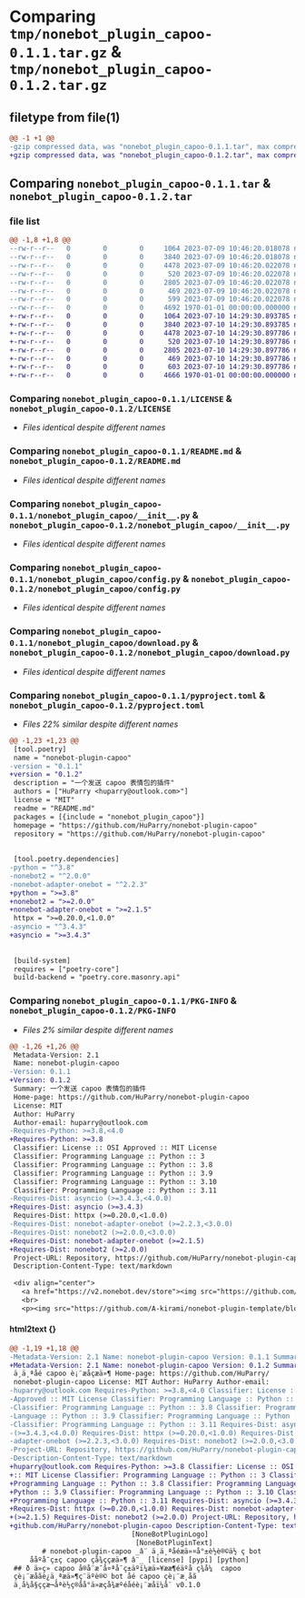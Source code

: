# Comparing `tmp/nonebot_plugin_capoo-0.1.1.tar.gz` & `tmp/nonebot_plugin_capoo-0.1.2.tar.gz`

## filetype from file(1)

```diff
@@ -1 +1 @@
-gzip compressed data, was "nonebot_plugin_capoo-0.1.1.tar", max compression
+gzip compressed data, was "nonebot_plugin_capoo-0.1.2.tar", max compression
```

## Comparing `nonebot_plugin_capoo-0.1.1.tar` & `nonebot_plugin_capoo-0.1.2.tar`

### file list

```diff
@@ -1,8 +1,8 @@
--rw-r--r--   0        0        0     1064 2023-07-09 10:46:20.018078 nonebot_plugin_capoo-0.1.1/LICENSE
--rw-r--r--   0        0        0     3840 2023-07-09 10:46:20.018078 nonebot_plugin_capoo-0.1.1/README.md
--rw-r--r--   0        0        0     4478 2023-07-09 10:46:20.022078 nonebot_plugin_capoo-0.1.1/nonebot_plugin_capoo/__init__.py
--rw-r--r--   0        0        0      520 2023-07-09 10:46:20.022078 nonebot_plugin_capoo-0.1.1/nonebot_plugin_capoo/config.py
--rw-r--r--   0        0        0     2805 2023-07-09 10:46:20.022078 nonebot_plugin_capoo-0.1.1/nonebot_plugin_capoo/download.py
--rw-r--r--   0        0        0      469 2023-07-09 10:46:20.022078 nonebot_plugin_capoo-0.1.1/nonebot_plugin_capoo/sqlite.py
--rw-r--r--   0        0        0      599 2023-07-09 10:46:20.022078 nonebot_plugin_capoo-0.1.1/pyproject.toml
--rw-r--r--   0        0        0     4692 1970-01-01 00:00:00.000000 nonebot_plugin_capoo-0.1.1/PKG-INFO
+-rw-r--r--   0        0        0     1064 2023-07-10 14:29:30.893785 nonebot_plugin_capoo-0.1.2/LICENSE
+-rw-r--r--   0        0        0     3840 2023-07-10 14:29:30.893785 nonebot_plugin_capoo-0.1.2/README.md
+-rw-r--r--   0        0        0     4478 2023-07-10 14:29:30.897786 nonebot_plugin_capoo-0.1.2/nonebot_plugin_capoo/__init__.py
+-rw-r--r--   0        0        0      520 2023-07-10 14:29:30.897786 nonebot_plugin_capoo-0.1.2/nonebot_plugin_capoo/config.py
+-rw-r--r--   0        0        0     2805 2023-07-10 14:29:30.897786 nonebot_plugin_capoo-0.1.2/nonebot_plugin_capoo/download.py
+-rw-r--r--   0        0        0      469 2023-07-10 14:29:30.897786 nonebot_plugin_capoo-0.1.2/nonebot_plugin_capoo/sqlite.py
+-rw-r--r--   0        0        0      603 2023-07-10 14:29:30.897786 nonebot_plugin_capoo-0.1.2/pyproject.toml
+-rw-r--r--   0        0        0     4666 1970-01-01 00:00:00.000000 nonebot_plugin_capoo-0.1.2/PKG-INFO
```

### Comparing `nonebot_plugin_capoo-0.1.1/LICENSE` & `nonebot_plugin_capoo-0.1.2/LICENSE`

 * *Files identical despite different names*

### Comparing `nonebot_plugin_capoo-0.1.1/README.md` & `nonebot_plugin_capoo-0.1.2/README.md`

 * *Files identical despite different names*

### Comparing `nonebot_plugin_capoo-0.1.1/nonebot_plugin_capoo/__init__.py` & `nonebot_plugin_capoo-0.1.2/nonebot_plugin_capoo/__init__.py`

 * *Files identical despite different names*

### Comparing `nonebot_plugin_capoo-0.1.1/nonebot_plugin_capoo/config.py` & `nonebot_plugin_capoo-0.1.2/nonebot_plugin_capoo/config.py`

 * *Files identical despite different names*

### Comparing `nonebot_plugin_capoo-0.1.1/nonebot_plugin_capoo/download.py` & `nonebot_plugin_capoo-0.1.2/nonebot_plugin_capoo/download.py`

 * *Files identical despite different names*

### Comparing `nonebot_plugin_capoo-0.1.1/pyproject.toml` & `nonebot_plugin_capoo-0.1.2/pyproject.toml`

 * *Files 22% similar despite different names*

```diff
@@ -1,23 +1,23 @@
 [tool.poetry]
 name = "nonebot-plugin-capoo"
-version = "0.1.1"
+version = "0.1.2"
 description = "一个发送 capoo 表情包的插件"
 authors = ["HuParry <huparry@outlook.com>"]
 license = "MIT"
 readme = "README.md"
 packages = [{include = "nonebot_plugin_capoo"}]
 homepage = "https://github.com/HuParry/nonebot-plugin-capoo"
 repository = "https://github.com/HuParry/nonebot-plugin-capoo"
 
 
 [tool.poetry.dependencies]
-python = "^3.8"
-nonebot2 = "^2.0.0"
-nonebot-adapter-onebot = "^2.2.3"
+python = ">=3.8"
+nonebot2 = ">=2.0.0"
+nonebot-adapter-onebot = ">=2.1.5"
 httpx = ">=0.20.0,<1.0.0"
-asyncio = "^3.4.3"
+asyncio = ">=3.4.3"
 
 
 [build-system]
 requires = ["poetry-core"]
 build-backend = "poetry.core.masonry.api"
```

### Comparing `nonebot_plugin_capoo-0.1.1/PKG-INFO` & `nonebot_plugin_capoo-0.1.2/PKG-INFO`

 * *Files 2% similar despite different names*

```diff
@@ -1,26 +1,26 @@
 Metadata-Version: 2.1
 Name: nonebot-plugin-capoo
-Version: 0.1.1
+Version: 0.1.2
 Summary: 一个发送 capoo 表情包的插件
 Home-page: https://github.com/HuParry/nonebot-plugin-capoo
 License: MIT
 Author: HuParry
 Author-email: huparry@outlook.com
-Requires-Python: >=3.8,<4.0
+Requires-Python: >=3.8
 Classifier: License :: OSI Approved :: MIT License
 Classifier: Programming Language :: Python :: 3
 Classifier: Programming Language :: Python :: 3.8
 Classifier: Programming Language :: Python :: 3.9
 Classifier: Programming Language :: Python :: 3.10
 Classifier: Programming Language :: Python :: 3.11
-Requires-Dist: asyncio (>=3.4.3,<4.0.0)
+Requires-Dist: asyncio (>=3.4.3)
 Requires-Dist: httpx (>=0.20.0,<1.0.0)
-Requires-Dist: nonebot-adapter-onebot (>=2.2.3,<3.0.0)
-Requires-Dist: nonebot2 (>=2.0.0,<3.0.0)
+Requires-Dist: nonebot-adapter-onebot (>=2.1.5)
+Requires-Dist: nonebot2 (>=2.0.0)
 Project-URL: Repository, https://github.com/HuParry/nonebot-plugin-capoo
 Description-Content-Type: text/markdown
 
 <div align="center">
   <a href="https://v2.nonebot.dev/store"><img src="https://github.com/A-kirami/nonebot-plugin-template/blob/resources/nbp_logo.png" width="180" height="180" alt="NoneBotPluginLogo"></a>
   <br>
   <p><img src="https://github.com/A-kirami/nonebot-plugin-template/blob/resources/NoneBotPlugin.svg" width="240" alt="NoneBotPluginText"></p>
```

#### html2text {}

```diff
@@ -1,19 +1,18 @@
-Metadata-Version: 2.1 Name: nonebot-plugin-capoo Version: 0.1.1 Summary:
+Metadata-Version: 2.1 Name: nonebot-plugin-capoo Version: 0.1.2 Summary:
 ä¸ä¸ªåé capoo è¡¨æåçæä»¶ Home-page: https://github.com/HuParry/
 nonebot-plugin-capoo License: MIT Author: HuParry Author-email:
-huparry@outlook.com Requires-Python: >=3.8,<4.0 Classifier: License :: OSI
-Approved :: MIT License Classifier: Programming Language :: Python :: 3
-Classifier: Programming Language :: Python :: 3.8 Classifier: Programming
-Language :: Python :: 3.9 Classifier: Programming Language :: Python :: 3.10
-Classifier: Programming Language :: Python :: 3.11 Requires-Dist: asyncio
-(>=3.4.3,<4.0.0) Requires-Dist: httpx (>=0.20.0,<1.0.0) Requires-Dist: nonebot-
-adapter-onebot (>=2.2.3,<3.0.0) Requires-Dist: nonebot2 (>=2.0.0,<3.0.0)
-Project-URL: Repository, https://github.com/HuParry/nonebot-plugin-capoo
-Description-Content-Type: text/markdown
+huparry@outlook.com Requires-Python: >=3.8 Classifier: License :: OSI Approved
+:: MIT License Classifier: Programming Language :: Python :: 3 Classifier:
+Programming Language :: Python :: 3.8 Classifier: Programming Language ::
+Python :: 3.9 Classifier: Programming Language :: Python :: 3.10 Classifier:
+Programming Language :: Python :: 3.11 Requires-Dist: asyncio (>=3.4.3)
+Requires-Dist: httpx (>=0.20.0,<1.0.0) Requires-Dist: nonebot-adapter-onebot
+(>=2.1.5) Requires-Dist: nonebot2 (>=2.0.0) Project-URL: Repository, https://
+github.com/HuParry/nonebot-plugin-capoo Description-Content-Type: text/markdown
                              [NoneBotPluginLogo]
                               [NoneBotPluginText]
        # nonebot-plugin-capoo _â¨ ä¸ä¸ªåéæä»¤å°±è½è®©ä½ ç bot
     ååºå¯ç±ç capoo çå¾ççæä»¶ â¨_ [license] [pypi] [python]
 ## ð ä»ç» capoo å®å¨æ¯å¤ªå¯ç±äºï¼æä»¥ææ¶éäºå ç¾å¼  capoo
 çè¡¨æåãè¿ä¸ªæä»¶ç¨äºè®© bot åé capoo çè¡¨æ¸åã
 ä¸å¼å§ççæ¬åªè½ç®åå°ä»æçå¾æºéåéè¡¨æåï¼å¨ v0.1.0
```

